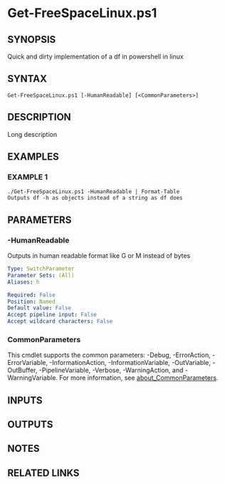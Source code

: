 # Get-FreeSpaceLinux.ps1

## SYNOPSIS
Quick and dirty implementation of a df in powershell in linux

## SYNTAX

```
Get-FreeSpaceLinux.ps1 [-HumanReadable] [<CommonParameters>]
```

## DESCRIPTION
Long description

## EXAMPLES

### EXAMPLE 1
```
./Get-FreeSpaceLinux.ps1 -HumanReadable | Format-Table
Outputs df -h as objects instead of a string as df does
```

## PARAMETERS

### -HumanReadable
Outputs in human readable format like G or M instead of bytes

```yaml
Type: SwitchParameter
Parameter Sets: (All)
Aliases: h

Required: False
Position: Named
Default value: False
Accept pipeline input: False
Accept wildcard characters: False
```

### CommonParameters
This cmdlet supports the common parameters: -Debug, -ErrorAction, -ErrorVariable, -InformationAction, -InformationVariable, -OutVariable, -OutBuffer, -PipelineVariable, -Verbose, -WarningAction, and -WarningVariable. For more information, see [about_CommonParameters](http://go.microsoft.com/fwlink/?LinkID=113216).

## INPUTS

## OUTPUTS

## NOTES

## RELATED LINKS
